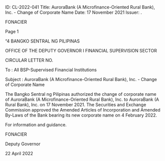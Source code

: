 ID: CL-2022-041
Title: AuroraBank (A Microfinance-Oriented Rural Bank), Inc. - Change of Corporate Name
Date: 17 November 2021
Issuer: .

FONACIER

Page 1

“4 BANGKO SENTRAL NG PILIPINAS

OFFICE OF THE DEPUTY GOVERNOR I FINANCIAL SUPERVISION SECTOR

CIRCULAR LETTER NO.

To : All BSP-Supervised Financial Institutions

Subject : AuroraBank (A Microfinance-Oriented Rural Bank), Inc. - Change of Corporate Name

The Bangko Sentral ng Pilipinas authorized the change of corporate name of AuroraBank (A Microfinance-Oriented Rural Bank), Inc. to AuroraBank (A Rural Bank), Inc. on 17 November 2021. The Securities and Exchange Commission approved the Amended Articles of Incorporation and Amended By-Laws of the Bank bearing its new corporate name on 4 February 2022.

For information and guidance.

FONACIER

Deputy Governor

22 April 2022